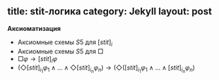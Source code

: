 title: stit-логика
category: Jekyll
layout: post
---

**Аксиоматизация**

- Аксиомные схемы $S5$ для $[stit]_i$ 
- Аксиомные схемы $S5$ для $\Box$
- $\Box \varphi \to [stit]_i \varphi$
- $(\Diamond [stit]_{i_1} \varphi_1 \wedge \dots \wedge \Diamond [stit]_{i_n} \varphi_n) \to (\Diamond ([stit]_{i_1} \varphi_1 \wedge \dots \wedge [stit]_{i_n} \varphi_n)$ 
